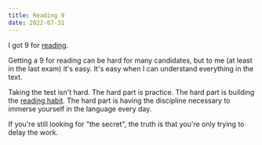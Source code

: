 ```yaml
---
title: Reading 9
date: 2022-07-31
---
```


I got 9 for [reading](https://dangquang.xyz/m/ielts/).

Getting a 9 for reading can be hard for many candidates, but to me (at least in the last exam) it's easy. It's easy when I can understand everything in the text.

Taking the test isn't hard. The hard part is practice. The hard part is building the [reading habit](https://dangquang.xyz/t/kindle/). The hard part is having the discipline necessary to immerse yourself in the language every day.

If you're still looking for "the secret", the truth is that you're only trying to delay the work.
